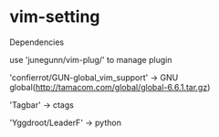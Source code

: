 # vim-setting
Dependencies

   use 'junegunn/vim-plug/' to manage plugin
   
   'confierrot/GUN-global_vim_support' -> GNU global(http://tamacom.com/global/global-6.6.1.tar.gz)
   
   'Tagbar' -> ctags
   
   'Yggdroot/LeaderF' -> python
   
